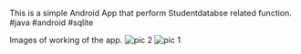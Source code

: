 This is a simple Android App that perform Studentdatabse related function.
#java #android #sqlite


Images of working of the app.
![pic 2](https://user-images.githubusercontent.com/76896114/177920879-8e612273-e937-448f-9e5e-092b463967ad.jpeg)
![pic 1](https://user-images.githubusercontent.com/76896114/177921018-9d78816e-94bd-4320-a224-3dba51143fed.jpeg)
